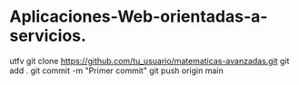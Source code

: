 # Aplicaciones-Web-orientadas-a-servicios.
utfv
git clone https://github.com/tu_usuario/matematicas-avanzadas.git
git add .
git commit -m "Primer commit"
git push origin main
